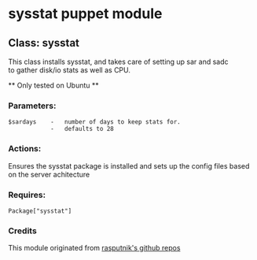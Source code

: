 # sysstat puppet module  
  
## Class: sysstat  

This class installs sysstat, and takes care of setting up sar and sadc  
to gather disk/io stats as well as CPU.  

** Only tested on Ubuntu  **  

### Parameters:  
	$sardays	-	number of days to keep stats for.  
				-	defaults to 28  

### Actions:  

Ensures the sysstat package is installed and sets up the config files based on the server achitecture  

### Requires:  
	Package["sysstat"]  

### Credits  

This module originated from [rasputnik's github repos](http://github.com/rasputnik/babysteps-puppet/tree/master/modules/sysstat/)  

